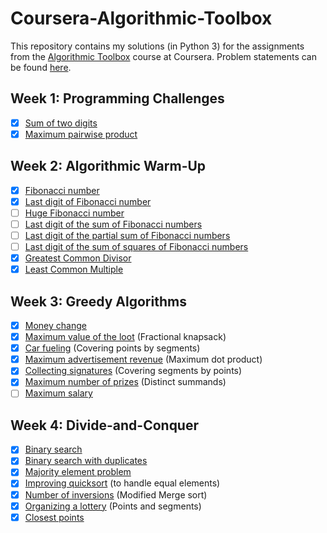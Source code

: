 # Coursera-Algorithmic-Toolbox

This repository contains my solutions (in Python 3) for the assignments from the [Algorithmic Toolbox](https://www.coursera.org/learn/algorithmic-toolbox) course at Coursera. Problem statements can be found [here](problem_statements.pdf).

## Week 1: Programming Challenges
- [x] [Sum of two digits](solutions/1.1_sum_of_two_digits.py)
- [x] [Maximum pairwise product](solutions/1.2_maximum_pairwise_product.py)

## Week 2: Algorithmic Warm-Up
- [x] [Fibonacci number](solutions/2.1_fibonacci_number.py)
- [x] [Last digit of Fibonacci number](solutions/2.2_last_digit_of_fib_number.py)
- [ ] [Huge Fibonacci number]()
- [ ] [Last digit of the sum of Fibonacci numbers]()
- [ ] [Last digit of the partial sum of Fibonacci numbers]()
- [ ] [Last digit of the sum of squares of Fibonacci numbers]()
- [x] [Greatest Common Divisor](solutions/2.7_gcd.py)
- [x] [Least Common Multiple](solutions/2.8_lcm.py)

## Week 3: Greedy Algorithms
- [x] [Money change](solutions/3.1_money_change.py)
- [x] [Maximum value of the loot](solutions/3.2_maximum_value_of_the_loot.py) (Fractional knapsack)
- [x] [Car fueling](solutions/3.3_car_fueling.py) (Covering points by segments)
- [x] [Maximum advertisement revenue](solutions/3.4_maximum_advertisement_revenue.py) (Maximum dot product)
- [x] [Collecting signatures](solutions/3.5_collecting_signatures.py) (Covering segments by points)
- [x] [Maximum number of prizes](solutions/3.6_maximum_number_of_prizes.py) (Distinct summands)
- [ ] [Maximum salary](solutions/3.7_maximum_salary.py) 

## Week 4: Divide-and-Conquer
- [x] [Binary search](solutions/4.1_binary_search.py)
- [x] [Binary search with duplicates](solutions/4.2_binary_search_duplicates.py)
- [x] [Majority element problem](solutions/4.3_majority_element.py)
- [x] [Improving quicksort](solutions/4.4_improving_quicksort.py) (to handle equal elements)
- [x] [Number of inversions](solutions/4.5_number_of_inversions.py) (Modified Merge sort)
- [x] [Organizing a lottery](solutions/4.6_points_and_segments.py) (Points and segments)
- [x] [Closest points](solutions/4.7_closest_points.py)
